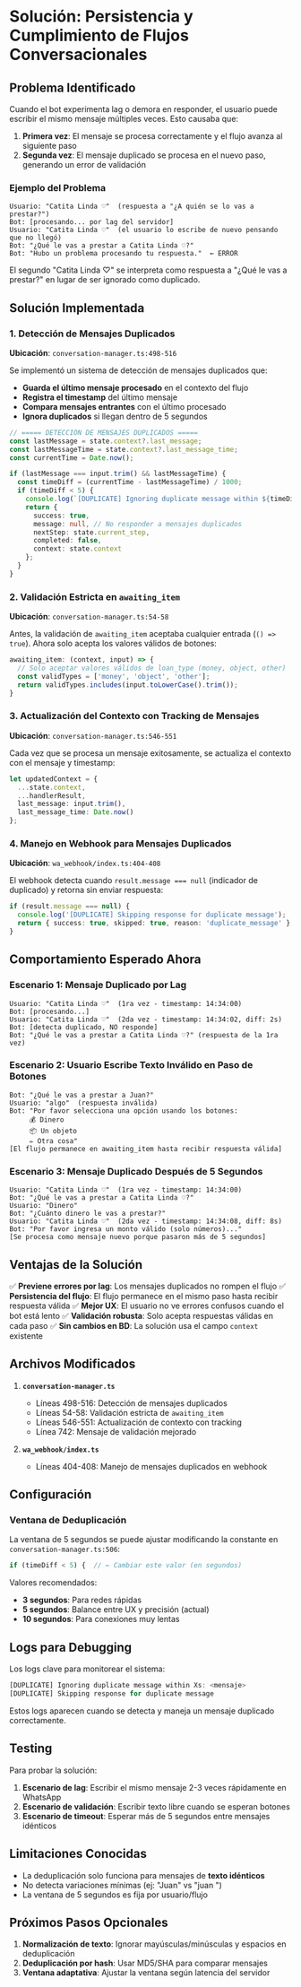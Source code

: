 # Solución: Persistencia y Cumplimiento de Flujos Conversacionales

## Problema Identificado

Cuando el bot experimenta lag o demora en responder, el usuario puede escribir el mismo mensaje múltiples veces. Esto causaba que:

1. **Primera vez**: El mensaje se procesa correctamente y el flujo avanza al siguiente paso
2. **Segunda vez**: El mensaje duplicado se procesa en el nuevo paso, generando un error de validación

### Ejemplo del Problema

```
Usuario: "Catita Linda ♡"  (respuesta a "¿A quién se lo vas a prestar?")
Bot: [procesando... por lag del servidor]
Usuario: "Catita Linda ♡"  (el usuario lo escribe de nuevo pensando que no llegó)
Bot: "¿Qué le vas a prestar a Catita Linda ♡?"
Bot: "Hubo un problema procesando tu respuesta."  ← ERROR
```

El segundo "Catita Linda ♡" se interpreta como respuesta a "¿Qué le vas a prestar?" en lugar de ser ignorado como duplicado.

## Solución Implementada

### 1. Detección de Mensajes Duplicados

**Ubicación**: `conversation-manager.ts:498-516`

Se implementó un sistema de detección de mensajes duplicados que:

- **Guarda el último mensaje procesado** en el contexto del flujo
- **Registra el timestamp** del último mensaje
- **Compara mensajes entrantes** con el último procesado
- **Ignora duplicados** si llegan dentro de 5 segundos

```typescript
// ===== DETECCIÓN DE MENSAJES DUPLICADOS =====
const lastMessage = state.context?.last_message;
const lastMessageTime = state.context?.last_message_time;
const currentTime = Date.now();

if (lastMessage === input.trim() && lastMessageTime) {
  const timeDiff = (currentTime - lastMessageTime) / 1000;
  if (timeDiff < 5) {
    console.log(`[DUPLICATE] Ignoring duplicate message within ${timeDiff.toFixed(1)}s:`, input);
    return {
      success: true,
      message: null, // No responder a mensajes duplicados
      nextStep: state.current_step,
      completed: false,
      context: state.context
    };
  }
}
```

### 2. Validación Estricta en `awaiting_item`

**Ubicación**: `conversation-manager.ts:54-58`

Antes, la validación de `awaiting_item` aceptaba cualquier entrada (`() => true`). Ahora solo acepta los valores válidos de botones:

```typescript
awaiting_item: (context, input) => {
  // Solo aceptar valores válidos de loan_type (money, object, other)
  const validTypes = ['money', 'object', 'other'];
  return validTypes.includes(input.toLowerCase().trim());
}
```

### 3. Actualización del Contexto con Tracking de Mensajes

**Ubicación**: `conversation-manager.ts:546-551`

Cada vez que se procesa un mensaje exitosamente, se actualiza el contexto con el mensaje y timestamp:

```typescript
let updatedContext = {
  ...state.context,
  ...handlerResult,
  last_message: input.trim(),
  last_message_time: Date.now()
};
```

### 4. Manejo en Webhook para Mensajes Duplicados

**Ubicación**: `wa_webhook/index.ts:404-408`

El webhook detecta cuando `result.message === null` (indicador de duplicado) y retorna sin enviar respuesta:

```typescript
if (result.message === null) {
  console.log('[DUPLICATE] Skipping response for duplicate message');
  return { success: true, skipped: true, reason: 'duplicate_message' };
}
```

## Comportamiento Esperado Ahora

### Escenario 1: Mensaje Duplicado por Lag

```
Usuario: "Catita Linda ♡"  (1ra vez - timestamp: 14:34:00)
Bot: [procesando...]
Usuario: "Catita Linda ♡"  (2da vez - timestamp: 14:34:02, diff: 2s)
Bot: [detecta duplicado, NO responde]
Bot: "¿Qué le vas a prestar a Catita Linda ♡?" (respuesta de la 1ra vez)
```

### Escenario 2: Usuario Escribe Texto Inválido en Paso de Botones

```
Bot: "¿Qué le vas a prestar a Juan?"
Usuario: "algo"  (respuesta inválida)
Bot: "Por favor selecciona una opción usando los botones:
     💰 Dinero
     📦 Un objeto
     ✏️ Otra cosa"
[El flujo permanece en awaiting_item hasta recibir respuesta válida]
```

### Escenario 3: Mensaje Duplicado Después de 5 Segundos

```
Usuario: "Catita Linda ♡"  (1ra vez - timestamp: 14:34:00)
Bot: "¿Qué le vas a prestar a Catita Linda ♡?"
Usuario: "Dinero"
Bot: "¿Cuánto dinero le vas a prestar?"
Usuario: "Catita Linda ♡"  (2da vez - timestamp: 14:34:08, diff: 8s)
Bot: "Por favor ingresa un monto válido (solo números)..."
[Se procesa como mensaje nuevo porque pasaron más de 5 segundos]
```

## Ventajas de la Solución

✅ **Previene errores por lag**: Los mensajes duplicados no rompen el flujo
✅ **Persistencia del flujo**: El flujo permanece en el mismo paso hasta recibir respuesta válida
✅ **Mejor UX**: El usuario no ve errores confusos cuando el bot está lento
✅ **Validación robusta**: Solo acepta respuestas válidas en cada paso
✅ **Sin cambios en BD**: La solución usa el campo `context` existente

## Archivos Modificados

1. **`conversation-manager.ts`**
   - Líneas 498-516: Detección de mensajes duplicados
   - Líneas 54-58: Validación estricta de `awaiting_item`
   - Líneas 546-551: Actualización de contexto con tracking
   - Línea 742: Mensaje de validación mejorado

2. **`wa_webhook/index.ts`**
   - Líneas 404-408: Manejo de mensajes duplicados en webhook

## Configuración

### Ventana de Deduplicación

La ventana de 5 segundos se puede ajustar modificando la constante en `conversation-manager.ts:506`:

```typescript
if (timeDiff < 5) {  // ← Cambiar este valor (en segundos)
```

Valores recomendados:
- **3 segundos**: Para redes rápidas
- **5 segundos**: Balance entre UX y precisión (actual)
- **10 segundos**: Para conexiones muy lentas

## Logs para Debugging

Los logs clave para monitorear el sistema:

```typescript
[DUPLICATE] Ignoring duplicate message within Xs: <mensaje>
[DUPLICATE] Skipping response for duplicate message
```

Estos logs aparecen cuando se detecta y maneja un mensaje duplicado correctamente.

## Testing

Para probar la solución:

1. **Escenario de lag**: Escribir el mismo mensaje 2-3 veces rápidamente en WhatsApp
2. **Escenario de validación**: Escribir texto libre cuando se esperan botones
3. **Escenario de timeout**: Esperar más de 5 segundos entre mensajes idénticos

## Limitaciones Conocidas

- La deduplicación solo funciona para mensajes de **texto idénticos**
- No detecta variaciones mínimas (ej: "Juan" vs "juan ")
- La ventana de 5 segundos es fija por usuario/flujo

## Próximos Pasos Opcionales

1. **Normalización de texto**: Ignorar mayúsculas/minúsculas y espacios en deduplicación
2. **Deduplicación por hash**: Usar MD5/SHA para comparar mensajes
3. **Ventana adaptativa**: Ajustar la ventana según latencia del servidor
